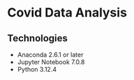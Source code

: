 # Covid Data Analysis 

## Technologies 
* Anaconda 2.6.1 or later
* Jupyter Notebook 7.0.8
* Python 3.12.4

